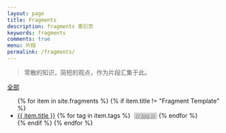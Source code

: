 ```yaml
---
layout: page
title: Fragments
description: fragments 索引页
keywords: fragments
comments: true
menu: 片段
permalink: /fragments/
---
```


> 零散的知识，简短的观点，作为片段汇集于此。

<a href="{{ site.url }}/fragments/">全部 <span class="octicon octicon-chevron-right"></span></a>

<ul class="listing">
{% for item in site.fragments %}
{% if item.title != "Fragment Template" %}
<li class="listing-item" tags="{% for tag in item.tags %}{{ tag }} {% endfor %}">
  <a href="{{ site.url }}{{ item.url }}">{{ item.title }}</a>
  {% for tag in item.tags %}
  <a style="font-size:12px;color:gray;font-style:italic;display:inline-block;margin:0 0 0 4px;padding:0 4px;background-color:lightgray;" href="{{ site.url }}/fragments/?tag={{ tag }}" title="{{ tag }}">{{ tag }}</a>
  {% endfor %}
</li>
{% endif %}
{% endfor %}
</ul>

<script>
jQuery(function() {
    function getUrlParam(name) {
        var reg = new RegExp("(^|&)" + name + "=([^&]*)(&|$)");
        var r = window.location.search.substr(1).match(reg);
        if (r != null) return r[2]; return null;
    }

    var tag = getUrlParam('tag');
    if (tag == undefined || tag === '') {
        return;
    }
    
    $(".listing-item").each(function() {
        if ($(this).attr('tags').indexOf(tag) < 0) {
            $(this).css('display', 'none');
        }
    });

});
</script>
